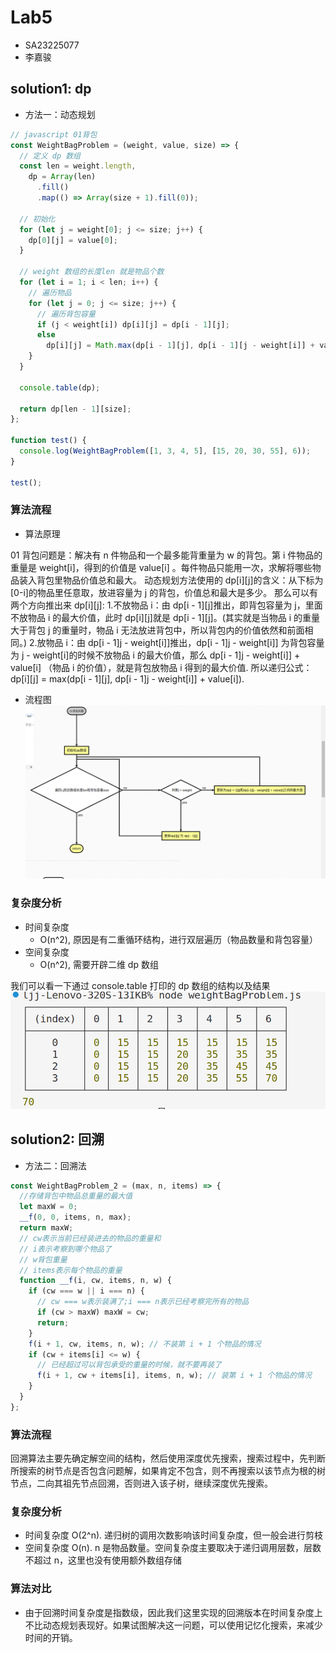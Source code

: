 # Lab5

- SA23225077
- 李嘉骏

## solution1: dp

- 方法一：动态规划

```javascript
// javascript 01背包
const WeightBagProblem = (weight, value, size) => {
  // 定义 dp 数组
  const len = weight.length,
    dp = Array(len)
      .fill()
      .map(() => Array(size + 1).fill(0));

  // 初始化
  for (let j = weight[0]; j <= size; j++) {
    dp[0][j] = value[0];
  }

  // weight 数组的长度len 就是物品个数
  for (let i = 1; i < len; i++) {
    // 遍历物品
    for (let j = 0; j <= size; j++) {
      // 遍历背包容量
      if (j < weight[i]) dp[i][j] = dp[i - 1][j];
      else
        dp[i][j] = Math.max(dp[i - 1][j], dp[i - 1][j - weight[i]] + value[i]);
    }
  }

  console.table(dp);

  return dp[len - 1][size];
};

function test() {
  console.log(WeightBagProblem([1, 3, 4, 5], [15, 20, 30, 55], 6));
}

test();
```

### 算法流程

- 算法原理

01 背包问题是：解决有 n 件物品和一个最多能背重量为 w 的背包。第 i 件物品的重量是 weight[i]，得到的价值是 value[i] 。每件物品只能用一次，求解将哪些物品装入背包里物品价值总和最大。
动态规划方法使用的 dp[i][j]的含义：从下标为[0-i]的物品里任意取，放进容量为 j 的背包，价值总和最大是多少。
那么可以有两个方向推出来 dp[i][j]: 1.不放物品 i：由 dp[i - 1][j]推出，即背包容量为 j，里面不放物品 i 的最大价值，此时 dp[i][j]就是 dp[i - 1][j]。(其实就是当物品 i 的重量大于背包 j 的重量时，物品 i 无法放进背包中，所以背包内的价值依然和前面相同。) 2.放物品 i：由 dp[i - 1]j - weight[i]]推出，dp[i - 1]j - weight[i]] 为背包容量为 j - weight[i]的时候不放物品 i 的最大价值，那么 dp[i - 1]j - weight[i]] + value[i] （物品 i 的价值），就是背包放物品 i 得到的最大价值.
所以递归公式： dp[i][j] = max(dp[i - 1][j], dp[i - 1]j - weight[i]] + value[i]).

- 流程图
  ![Alt text](image-17.png)

### 复杂度分析

- 时间复杂度
  - O(n^2), 原因是有二重循环结构，进行双层遍历（物品数量和背包容量）
- 空间复杂度
  - O(n^2), 需要开辟二维 dp 数组

我们可以看一下通过 console.table 打印的 dp 数组的结构以及结果
![Alt text](image-16.png)

## solution2: 回溯

- 方法二：回溯法

```javascript
const WeightBagProblem_2 = (max, n, items) => {
  //存储背包中物品总重量的最大值
  let maxW = 0;
  __f(0, 0, items, n, max);
  return maxW;
  // cw表示当前已经装进去的物品的重量和
  // i表示考察到哪个物品了
  // w背包重量
  // items表示每个物品的重量
  function __f(i, cw, items, n, w) {
    if (cw === w || i === n) {
      // cw === w表示装满了;i === n表示已经考察完所有的物品
      if (cw > maxW) maxW = cw;
      return;
    }
    f(i + 1, cw, items, n, w); // 不装第 i + 1 个物品的情况
    if (cw + items[i] <= w) {
      // 已经超过可以背包承受的重量的时候，就不要再装了
      f(i + 1, cw + items[i], items, n, w); // 装第 i + 1 个物品的情况
    }
  }
};
```

### 算法流程

回溯算法主要先确定解空间的结构，然后使用深度优先搜索，搜索过程中，先判断所搜索的树节点是否包含问题解，如果肯定不包含，则不再搜索以该节点为根的树节点，二向其祖先节点回溯，否则进入该子树，继续深度优先搜索。

### 复杂度分析

- 时间复杂度
  O(2^n). 递归树的调用次数影响该时间复杂度，但一般会进行剪枝
- 空间复杂度
  O(n). n 是物品数量。空间复杂度主要取决于递归调用层数，层数不超过 n，这里也没有使用额外数组存储

### 算法对比

- 由于回溯时间复杂度是指数级，因此我们这里实现的回溯版本在时间复杂度上不比动态规划表现好。如果试图解决这一问题，可以使用记忆化搜索，来减少时间的开销。
